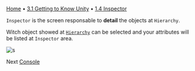 [Home](../../HomeENG.md) • [3.1 Getting to Know Unity](#) • [1.4 Inspector](#)

 `Inspector` is the screen responsable to **detail** the objects at `Hierarchy`.

Witch object showed at [`Hierarchy`](./1.3_hier_eng.md) can be selected and your attributes will be listed at `Inspector` area.

![s](https://cdn.discordapp.com/attachments/859440081462493194/859761048139989042/unknown.png)

Next [Console](./1.5_console_eng.md)
